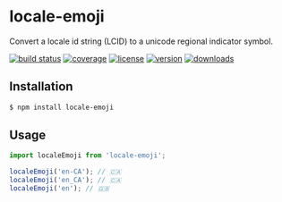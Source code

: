 # locale-emoji

Convert a locale id string (LCID) to a unicode regional indicator symbol.

[![build status](http://img.shields.io/travis/10xjs/locale-emoji/master.svg?style=flat)](https://travis-ci.org/10xjs/locale-emoji)
[![coverage](http://img.shields.io/coveralls/10xjs/locale-emoji/master.svg?style=flat)](https://coveralls.io/github/10xjs/locale-emoji?branch=master)
[![license](http://img.shields.io/npm/l/locale-emoji.svg?style=flat)](https://www.npmjs.com/package/locale-emoji)
[![version](http://img.shields.io/npm/v/locale-emoji.svg?style=flat)](https://www.npmjs.com/package/locale-emoji)
[![downloads](http://img.shields.io/npm/dm/locale-emoji.svg?style=flat)](https://www.npmjs.com/package/locale-emoji)

## Installation

```sh
$ npm install locale-emoji
```

## Usage

```js
import localeEmoji from 'locale-emoji';

localeEmoji('en-CA'); // 🇨🇦
localeEmoji('en_CA'); // 🇨🇦
localeEmoji('en'); // 🇬🇧
```
